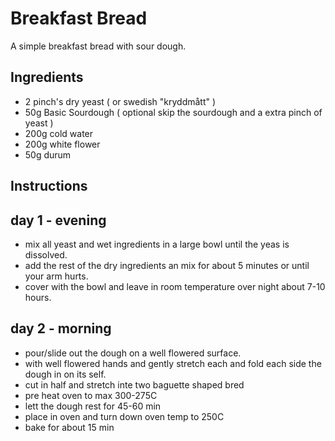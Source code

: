 Breakfast Bread
================================================================================


A simple breakfast bread with sour dough.


Ingredients
--------------------------------------------------------------------------------
* 2 pinch's dry yeast ( or swedish "kryddmått" )
* 50g Basic Sourdough ( optional skip the sourdough and a extra pinch of yeast )
* 200g cold water
* 200g white flower
* 50g durum

Instructions
--------------------------------------------------------------------------------
## day 1 - evening 
* mix all yeast and wet ingredients in a large bowl until the yeas is dissolved.
* add the rest of the dry ingredients an mix for about 5 minutes or until your arm hurts. 
* cover with the bowl and leave in room temperature over night about 7-10 hours.



## day 2 - morning
* pour/slide out the dough on a well flowered surface.
* with well flowered hands and gently stretch each and fold each side the dough in on its self.
* cut in half and stretch inte two baguette shaped bred
* pre heat oven to max 300-275C 
* lett the dough rest for 45-60 min
* place in oven and turn down oven temp to 250C 
* bake for about 15 min



